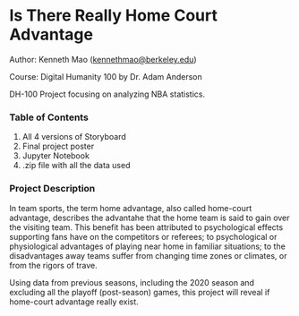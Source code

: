 # Is There Really Home Court Advantage
Author: Kenneth Mao (kennethmao@berkeley.edu)

Course: Digital Humanity 100 by Dr. Adam Anderson

DH-100 Project focusing on analyzing NBA statistics.

### Table of Contents
1. All 4 versions of Storyboard
2. Final project poster
3. Jupyter Notebook
4. .zip file with all the data used

### Project Description
In team sports, the term home advantage, also called home-court advantage, describes the advantahe that the home team is said to gain over the visiting team. This benefit has been attributed to psychological effects supporting fans have on the competitors or referees; to psychological or physiological advantages of playing near home in familiar situations; to the disadvantages away teams suffer from changing time zones or climates, or from the rigors of trave. 

Using data from previous seasons, including the 2020 season and excluding all the playoff (post-season) games, this project will reveal if home-court advantage really exist.
